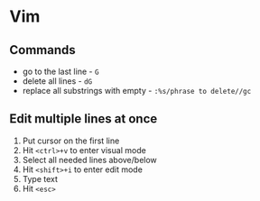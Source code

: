 # Vim

## Commands

 * go to the last line - `G`
 * delete all lines - `dG`
 * replace all substrings with empty - `:%s/phrase to delete//gc`

## Edit multiple lines at once

 1. Put cursor on the first line
 2. Hit `<ctrl>+v` to enter visual mode
 3. Select all needed lines above/below
 4. Hit `<shift>+i` to enter edit mode
 5. Type text
 6. Hit `<esc>`
